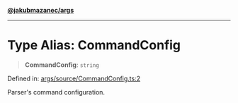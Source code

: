 [**@jakubmazanec/args**](../README.md)

---

# Type Alias: CommandConfig

> **CommandConfig**: `string`

Defined in:
[args/source/CommandConfig.ts:2](https://github.com/jakubmazanec/tools/blob/797379ce98752dc838b82c8398e04d90c58ce9e7/packages/args/source/CommandConfig.ts#L2)

Parser's command configuration.
